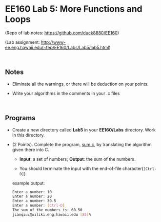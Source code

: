 # EE160 Lab 5: More Functions and Loops

(Repo of lab notes: <https://github.com/duck8880/EE160>)

(Lab assignment: <http://www-ee.eng.hawaii.edu/~tep/EE160/Labs/Lab5/lab5.html>)

  ​

## Notes

- Eliminate all the warnings, or there will be deduction on your points. 

- Write your algorithms in the comments in your .c files

  ​

## Programs

- Create a new directory called **Lab5** in your **EE160/Labs** directory. Work in this directory.

- (2 Points). Complete the program, [sum.c](http://www-ee.eng.hawaii.edu/~tep/EE160/Labs/Lab5/sum.c), by translating the algorithm given there into C. 

  - __Input__: a set of numbers; __Output__: the sum of the numbers. 
  
  - You should terminate the input with the end-of-file character(`[Ctrl-D]`).
  
  example output:
  ```bash
  Enter a number: 10
  Enter a number: 20
  Enter a number: 30.5
  Enter a number: [Ctrl-D]
  The sum of the numbers is: 60.50
  jianqiuc@wiliki.eng.hawaii.edu [85]%
  ```
